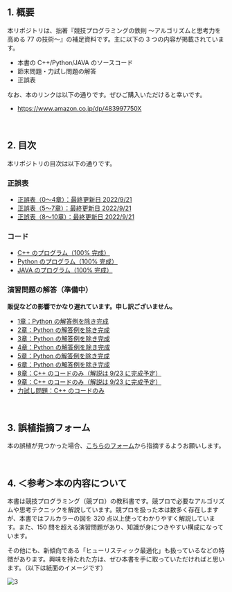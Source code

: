 ## 1. 概要
本リポジトリは、拙著『競技プログラミングの鉄則 ～アルゴリズムと思考力を高める 77 の技術～』の補足資料です。主に以下の 3 つの内容が掲載されています。

* 本書の C++/Python/JAVA のソースコード
* 節末問題・力試し問題の解答
* 正誤表

なお、本のリンクは以下の通りです。ぜひご購入いただけると幸いです。

* https://www.amazon.co.jp/dp/483997750X

<br />

## 2. 目次
本リポジトリの目次は以下の通りです。

### 正誤表
* [正誤表（0～4章）：最終更新日 2022/9/21](https://github.com/E869120/kyopro-tessoku/blob/main/errata/errata_Chap0-4.md)
* [正誤表（5～7章）：最終更新日 2022/9/21](https://github.com/E869120/kyopro-tessoku/blob/main/errata/errata_Chap5-7.md)
* [正誤表（8～10章）：最終更新日 2022/9/21](https://github.com/E869120/kyopro-tessoku/blob/main/errata/errata_Chap8-10.md)

### コード
* [C++ のプログラム（100% 完成）](https://github.com/E869120/kyopro-tessoku/tree/main/codes/cpp)
* [Python のプログラム（100% 完成）](https://github.com/E869120/kyopro-tessoku/tree/main/codes/python)
* [JAVA のプログラム（100% 完成）](https://github.com/E869120/kyopro-tessoku/tree/main/codes/java)

### 演習問題の解答（準備中）
**販促などの影響でかなり遅れています。申し訳ございません。**

* [1章：Python の解答例を除き完成](https://github.com/E869120/kyopro-tessoku/tree/main/editorial/chap01)
* [2章：Python の解答例を除き完成](https://github.com/E869120/kyopro-tessoku/tree/main/editorial/chap02)
* [3章：Python の解答例を除き完成](https://github.com/E869120/kyopro-tessoku/tree/main/editorial/chap03)
* [4章：Python の解答例を除き完成](https://github.com/E869120/kyopro-tessoku/tree/main/editorial/chap04)
* [5章：Python の解答例を除き完成](https://github.com/E869120/kyopro-tessoku/tree/main/editorial/chap05)
* [6章：Python の解答例を除き完成](https://github.com/E869120/kyopro-tessoku/tree/main/editorial/chap06)
* [8章：C++ のコードのみ（解説は 9/23 に完成予定）](https://github.com/E869120/kyopro-tessoku/tree/main/editorial/chap08)
* [9章：C++ のコードのみ（解説は 9/23 に完成予定）](https://github.com/E869120/kyopro-tessoku/tree/main/editorial/chap09)
* [力試し問題：C++ のコードのみ](https://github.com/E869120/kyopro-tessoku/tree/main/editorial/final)

<br />

## 3. 誤植指摘フォーム
本の誤植が見つかった場合、[こちらのフォーム](https://forms.gle/jEnCYLsCxNPAJxY56)から指摘するようお願いします。

<br />

## 4. ＜参考＞本の内容について
本書は競技プログラミング（競プロ）の教科書です。競プロで必要なアルゴリズムや思考テクニックを解説しています。競プロを扱った本は数多く存在しますが、本書ではフルカラーの図を 320 点以上使ってわかりやすく解説しています。また、150 問を超える演習問題があり、知識が身につきやすい構成になっています。

その他にも、新傾向である「ヒューリスティック最適化」も扱っているなどの特徴があります。興味を持たれた方は、ぜひ本書を手に取っていただければと思います。（以下は紙面のイメージです）

![3](https://user-images.githubusercontent.com/30901380/189466884-be1e64cf-0532-4f00-8ec7-06d91ae299a1.JPG)
